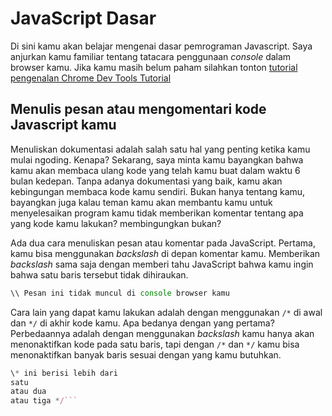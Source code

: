# JavaScript Dasar

 Di sini kamu akan belajar mengenai dasar pemrograman Javascript. Saya anjurkan kamu familiar tentang tatacara penggunaan *console* dalam browser kamu. Jika kamu masih belum paham silahkan tonton [tutorial pengenalan Chrome Dev Tools Tutorial]("https://www.youtube.com/watch?v=iXQu0YwRH4g")

## Menulis pesan atau mengomentari kode Javascript kamu

 Menuliskan dokumentasi adalah salah satu hal yang penting ketika kamu mulai ngoding. Kenapa? Sekarang, saya minta kamu bayangkan bahwa kamu akan membaca ulang kode yang telah kamu buat dalam waktu 6 bulan kedepan. Tanpa adanya dokumentasi yang baik, kamu akan kebingungan membaca kode kamu sendiri. Bukan hanya tentang kamu, bayangkan juga kalau teman kamu akan membantu kamu untuk menyelesaikan program kamu tidak memberikan komentar tentang apa yang kode kamu lakukan? membingungkan bukan?

 Ada dua cara menuliskan pesan atau komentar pada JavaScript. Pertama, kamu bisa menggunakan *backslash* di depan komentar kamu. Memberikan *backslash* sama saja dengan memberi tahu JavaScript bahwa kamu ingin bahwa satu baris tersebut tidak dihiraukan.
  
 ```javascript
 \\ Pesan ini tidak muncul di console browser kamu
 ```

 Cara lain yang dapat kamu lakukan adalah dengan menggunakan ```/*``` di awal dan ```*/``` di akhir kode kamu. Apa bedanya dengan yang pertama? Perbedaannya adalah dengan menggunakan *backslash* kamu hanya akan menonaktifkan kode pada satu baris, tapi dengan ```/*``` dan ```*/``` kamu bisa menonaktifkan banyak baris sesuai dengan yang kamu butuhkan.

 ```javascript
 \* ini berisi lebih dari
 satu 
 atau dua
 atau tiga */```

 